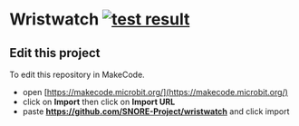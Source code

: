 # Wristwatch [![test result](https://img.shields.io/github/workflow/status/SNORE-Project/wristwatch/CI?label=tests&logo=typescript)](https://github.com/SNORE-Project/wristwatch/actions/workflows/CI.yml)

## Edit this project

To edit this repository in MakeCode.

* open [https://makecode.microbit.org/](https://makecode.microbit.org/)
* click on **Import** then click on **Import URL**
* paste **https://github.com/SNORE-Project/wristwatch** and click import